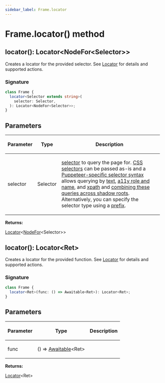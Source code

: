 ```yaml
---
sidebar_label: Frame.locator
---
```


# Frame.locator() method

<h2 id="overload-1">locator(): Locator&lt;NodeFor&lt;Selector&gt;&gt;</h2>

Creates a locator for the provided selector. See [Locator](./puppeteer.locator.md) for details and supported actions.

### Signature

```typescript
class Frame {
  locator<Selector extends string>(
    selector: Selector,
  ): Locator<NodeFor<Selector>>;
}
```

## Parameters

<table><thead><tr><th>

Parameter

</th><th>

Type

</th><th>

Description

</th></tr></thead>
<tbody><tr><td>

selector

</td><td>

Selector

</td><td>

[selector](https://pptr.dev/guides/page-interactions#selectors) to query the page for. [CSS selectors](https://developer.mozilla.org/en-US/docs/Web/CSS/CSS_Selectors) can be passed as-is and a [Puppeteer-specific selector syntax](https://pptr.dev/guides/page-interactions#non-css-selectors) allows querying by [text](https://pptr.dev/guides/page-interactions#text-selectors--p-text), [a11y role and name](https://pptr.dev/guides/page-interactions#aria-selectors--p-aria), and [xpath](https://pptr.dev/guides/page-interactions#xpath-selectors--p-xpath) and [combining these queries across shadow roots](https://pptr.dev/guides/page-interactions#querying-elements-in-shadow-dom). Alternatively, you can specify the selector type using a [prefix](https://pptr.dev/guides/page-interactions#prefixed-selector-syntax).

</td></tr>
</tbody></table>

**Returns:**

[Locator](./puppeteer.locator.md)&lt;[NodeFor](./puppeteer.nodefor.md)&lt;Selector&gt;&gt;

<h2 id="overload-2">locator(): Locator&lt;Ret&gt;</h2>

Creates a locator for the provided function. See [Locator](./puppeteer.locator.md) for details and supported actions.

### Signature

```typescript
class Frame {
  locator<Ret>(func: () => Awaitable<Ret>): Locator<Ret>;
}
```

## Parameters

<table><thead><tr><th>

Parameter

</th><th>

Type

</th><th>

Description

</th></tr></thead>
<tbody><tr><td>

func

</td><td>

() =&gt; [Awaitable](./puppeteer.awaitable.md)&lt;Ret&gt;

</td><td>

</td></tr>
</tbody></table>

**Returns:**

[Locator](./puppeteer.locator.md)&lt;Ret&gt;
